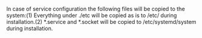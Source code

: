 In case of service configuration the following files will be copied to the system:(1) Everything under ./etc will be copied as is to /etc/ during installation.(2) *.service and *.socket will be copied to /etc/systemd/system during installation.